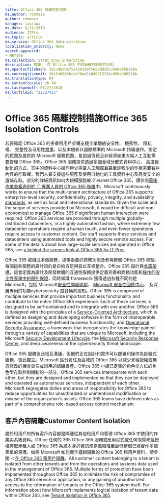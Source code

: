```yaml
---
title: Office 365 隔離控制措施
ms.author: robmazz
author: robmazz
manager: laurawi
ms.date: 8/21/2018
audience: ITPro
ms.topic: article
ms.service: Office 365 Administration
localization_priority: None
search.appverid:
- MET150
ms.collection: Strat_O365_Enterprise
description: 摘要： 在 Office 365 中的隔離控制項的說明。
ms.openlocfilehash: 3a5c06d0675a4503d9f5e5edd58535688fb9180a
ms.sourcegitcommit: 36c5466056cdef6ad2a8d9372f2bc009a30892bb
ms.translationtype: MT
ms.contentlocale: zh-TW
ms.lasthandoff: 08/27/2018
ms.locfileid: "22527413"
---
```

# <a name="office-365-isolation-controls"></a><span data-ttu-id="c6272-103">Office 365 隔離控制措施</span><span class="sxs-lookup"><span data-stu-id="c6272-103">Office 365 Isolation Controls</span></span> 

<span data-ttu-id="c6272-p101">若要確認 Office 365 的多重租用戶架構支援企業層級安全性、 機密性、 隱私權、 完整性及可用性[標準](https://www.microsoft.com/TrustCenter/Compliance?service=Office#Icons)，以及本機和以國際標準的 Microsoft 持續運作。指定的範圍及提供的 Microsoft 服務範圍，是說過很難且非經濟如果大幅人工互動需要管理 Office 365。Office 365 服務提供透過多個全域分散式資料中心、 高度自動化的方式，其中的資料中心操作極少需要人工觸控且甚至是較少的作業需要客戶內容的存取權。我們人員支援這些服務及使用自動化的工具資料中心及高度安全的遠端存取。部分的詳細資訊如何大規模服務被 21vianet Office 365，請參閱[幕後作業查看適用於 IT 專業人員的 Office 365 後置](https://channel9.msdn.com/Events/SharePoint-Conference/2014/SPC202)中。</span><span class="sxs-lookup"><span data-stu-id="c6272-p101">Microsoft continuously works to ensure that the multi-tenant architecture of Office 365 supports enterprise-level security, confidentiality, privacy, integrity, and availability [standards](https://www.microsoft.com/TrustCenter/Compliance?service=Office#Icons), as well as local and international standards. Given the scale and the scope of services provided by Microsoft, it would be difficult and non-economical to manage Office 365 if significant human interaction were required. Office 365 services are provided through multiple globally-distributed datacenters, in a highly-automated fashion, where extremely few datacenter operations require a human touch, and even fewer operations require access to customer content. Our staff supports these services and datacenters using automated tools and highly secure remote access. For some of the details about how large-scale services are operated in Office 365, see [a behind the scenes look at Office 365 for IT Pros](https://channel9.msdn.com/Events/SharePoint-Conference/2014/SPC202).</span></span>

<span data-ttu-id="c6272-p102">Office 365 被組成多個服務，提供重要的商務功能及參與整個 Office 365 經驗。每個這些服務的設計目的是自給自足與彼此互相整合。Office 365 設計與[本篇架構](https://msdn.microsoft.com/library/aa480021.aspx)，這會定義為設計及開發軟體的互通性服務提供定義完善的商務功能和[操作的安全性表單中的原則保證](http://www.microsoft.com/download/details.aspx?id=40872)，同時知識 framework 獲得透過各種不同的是 Microsoft，包括 Microsoft[安全性開發週期](https://www.microsoft.com/sdl/default.aspx)、 [Microsoft 安全性回應中心](https://technet.microsoft.com/library/dn440717.aspx)、 及深層專用的功能cybersecurity 威脅橫向感知。</span><span class="sxs-lookup"><span data-stu-id="c6272-p102">Office 365 is composed of multiple services that provide important business functionality and contribute to the entire Office 365 experience. Each of these services is designed to be self-contained and to integrate with one another. Office 365 is designed with the principles of a [Service-Oriented Architecture](https://msdn.microsoft.com/library/aa480021.aspx), which is defined as designing and developing software in the form of interoperable services providing well-defined business functionality, and [Operational Security Assurance](http://www.microsoft.com/download/details.aspx?id=40872), a framework that incorporates the knowledge gained through a variety of capabilities that are unique to Microsoft, including the Microsoft [Security Development Lifecycle](https://www.microsoft.com/sdl/default.aspx), the [Microsoft Security Response Center](https://technet.microsoft.com/library/dn440717.aspx), and deep awareness of the cybersecurity threat landscape.</span></span>

<span data-ttu-id="c6272-p103">Office 365 服務彼此相互溝通，但他們正在設計和實作可以部署和操作為自發式服務，彼此獨立。Microsoft 區分責任及區域的 Office 365 以減少未經授權或無意修改的機會責任或誤用的組織資產。Office 365 小組已定義的角色全方位的角色型存取控制機制的一部分。</span><span class="sxs-lookup"><span data-stu-id="c6272-p103">Office 365 services interoperate with each other, but they are designed and implemented so that they can be deployed and operated as autonomous services, independent of each other. Microsoft segregates duties and areas of responsibility for Office 365 to reduce opportunities for unauthorized or unintentional modification or misuse of the organization's assets. Office 365 teams have defined roles as part of a comprehensive role-based access control mechanism.</span></span>

## <a name="customer-content-isolation"></a><span data-ttu-id="c6272-115">客戶內容隔離</span><span class="sxs-lookup"><span data-stu-id="c6272-115">Customer Content Isolation</span></span>
<span data-ttu-id="c6272-p104">屬於租用戶的所有客戶內容都是隔離從其他租用戶和管理 Office 365 中使用的作業與系統資料。Office 任何的 365 Office 365 服務或應用程式或任何取得未經授權存取承租人或 Office 365 系統本身的資訊洩露風險降至最低整個已經實作多個表單的保護。如需 Microsoft 如何實作邏輯隔離的 Office 365 租用戶資料，請參閱 ＜[在 Office 365 租用戶隔離](office-365-tenant-isolation-overview.md)。</span><span class="sxs-lookup"><span data-stu-id="c6272-p104">All customer content belonging to a tenant is isolated from other tenants and from the operations and systems data used in the management of Office 365. Multiple forms of protection have been implemented throughout Office 365 to minimize the risk of compromise of any Office 365 service or application, or any gaining of unauthorized access to the information of tenants or the Office 365 system itself. For information about how Microsoft implements logical isolation of tenant data within Office 365, see [Tenant Isolation in Office 365](office-365-tenant-isolation-overview.md).</span></span>
